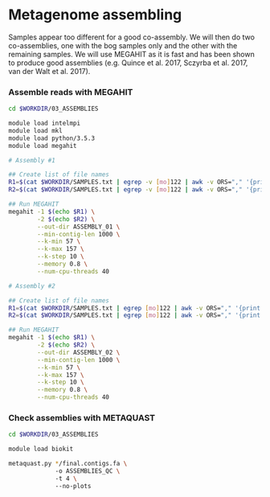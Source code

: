 # Metagenome assembling

Samples appear too different for a good co-assembly. We will then do two co-assemblies, one with the bog samples only and the other with the remaining samples. We will use MEGAHIT as it is fast and has been shown to produce good assemblies (e.g. Quince et al. 2017, Sczyrba et al. 2017, van der Walt et al. 2017).

### Assemble reads with MEGAHIT

```bash
cd $WORKDIR/03_ASSEMBLIES

module load intelmpi
module load mkl
module load python/3.5.3
module load megahit

# Assembly #1

## Create list of file names
R1=$(cat $WORKDIR/SAMPLES.txt | egrep -v [mo]122 | awk -v ORS="," '{print "../01_TRIMMED_DATA/" $0 "_R1_trimmed.fastq"}' | sed 's/,$/\n/')
R2=$(cat $WORKDIR/SAMPLES.txt | egrep -v [mo]122 | awk -v ORS="," '{print "../01_TRIMMED_DATA/" $0 "_R2_trimmed.fastq"}' | sed 's/,$/\n/')

## Run MEGAHIT
megahit -1 $(echo $R1) \
        -2 $(echo $R2) \
        --out-dir ASSEMBLY_01 \
        --min-contig-len 1000 \
        --k-min 57 \
        --k-max 157 \
        --k-step 10 \
        --memory 0.8 \
        --num-cpu-threads 40

# Assembly #2

## Create list of file names
R1=$(cat $WORKDIR/SAMPLES.txt | egrep [mo]122 | awk -v ORS="," '{print "../01_TRIMMED_DATA/" $0 "_R1_trimmed.fastq"}' | sed 's/,$/\n/')
R2=$(cat $WORKDIR/SAMPLES.txt | egrep [mo]122 | awk -v ORS="," '{print "../01_TRIMMED_DATA/" $0 "_R2_trimmed.fastq"}' | sed 's/,$/\n/')

## Run MEGAHIT
megahit -1 $(echo $R1) \
        -2 $(echo $R2) \
        --out-dir ASSEMBLY_02 \
        --min-contig-len 1000 \
        --k-min 57 \
        --k-max 157 \
        --k-step 10 \
        --memory 0.8 \
        --num-cpu-threads 40
```

### Check assemblies with METAQUAST

```bash
cd $WORKDIR/03_ASSEMBLIES

module load biokit

metaquast.py */final.contigs.fa \  
             -o ASSEMBLIES_QC \  
             -t 4 \  
             --no-plots
```
